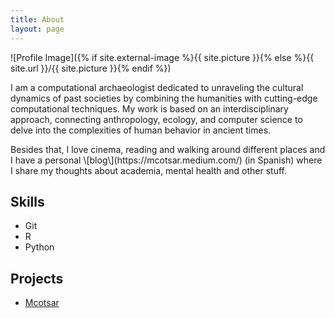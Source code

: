 ```yaml
---
title: About
layout: page
---
```

![Profile Image]({% if site.external-image %}{{ site.picture }}{% else %}{{ site.url }}/{{ site.picture }}{% endif %})

<p>I am a computational archaeologist dedicated to unraveling the cultural dynamics of past societies by combining the humanities with cutting-edge computational techniques. My work is based on an interdisciplinary approach, connecting anthropology, ecology, and computer science to delve into the complexities of human behavior in ancient times.</p>

<p> Besides that, I love cinema, reading and walking around different places and I have a personal \[blog\](https://mcotsar.medium.com/) (in Spanish) where I share my thoughts about academia, mental health and other stuff. </p>

<h2>Skills</h2>

<ul class="skill-list">
	<!-- <li>HTML - Jade - Haml - Erb</li>
	<li>Responsive (Mobile First)</li>
	<li>CSS (Stylus, Sass, Less)</li>
	<li>Css Frameworks (Bootstrap, Foundation)</li>
	<li>Javascript (Design Patterns, Tests)</li>
	<li>AngularJS - ReactJS</li>
	<li>Grunt - Gulp - Yeoman</li> -->
	<li>Git</li>
	<li>R </li>
	<li>Python</li>
	<!--<li>MySQL - MongoDB</li>
	<li>Scrum and Kanban</li>
	<li>TDD e Continuous Integration</li> -->
</ul>

<h2>Projects</h2>

<ul>
	<li><a href="https://github.com/">Mcotsar</a></li>
</ul>

